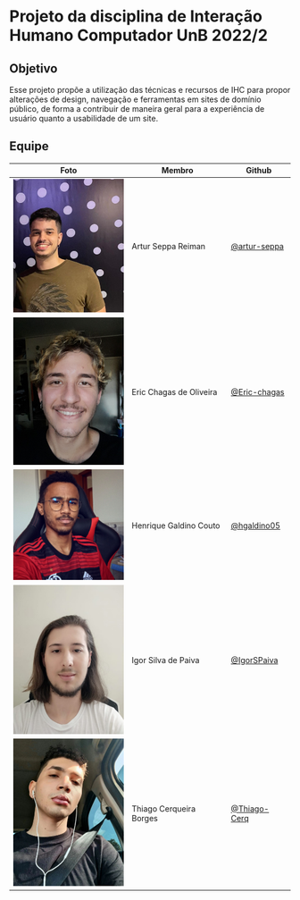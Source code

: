 # Projeto da disciplina de Interação Humano Computador UnB 2022/2
## Objetivo
Esse projeto propõe a utilização das técnicas e recursos de IHC para propor alterações de design, navegação e ferramentas em sites de domínio público, de forma a contribuir de maneira geral para a experiência de usuário quanto a usabilidade de um site.
## Equipe
|Foto|Membro|Github|
|----|------|------|
|<img src="assets/img/team/ArturSeppaProfPic.jpeg" width="200"/>|Artur Seppa Reiman|[@artur-seppa](https://github.com/artur-seppa)
|<img src="assets/img/team/EricProfPic.jpg" width="200"/>|Eric Chagas de Oliveira|[@Eric-chagas](https://github.com/Eric-chagas)
|<img src="assets/img/team/HenriqueGaldinoProfPic.jpg" width="200"/>|Henrique Galdino Couto|[@hgaldino05](https://github.com/hgaldino05)
|<img src="assets/img/team/IgorSilvaProfPic.jpeg" width="200"/>|Igor Silva de Paiva|[@IgorSPaiva](https://github.com/IgorSPaiva)
|<img src="assets/img/team/ThiagoProfPic.jpg" width="200"/>|Thiago Cerqueira Borges|[@Thiago-Cerq](https://github.com/Thiago-Cerq)

